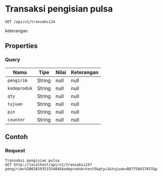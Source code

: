 # Transaksi pengisian pulsa
```http
GET /api/v1/transaksi24
```
keterangan
## Properties
### Query
Nama | Tipe | Nilai | Keterangan
--- | --- | --- | ---
<code>pengirim</code> | String | null | null
<code>kodeproduk</code> | String | null | null
<code>qty</code> | String | null | null
<code>tujuan</code> | String | null | null
<code>pin</code> | String | null | null
<code>counter</code> | String | null | null

## Contoh

### Request
```http
Transaksi pengisian pulsa
GET http://localhost/api/v1/transaksi24?pengirim=%2B6281935155404&kodeproduk=test5&qty=1&tujuan=087758437457&pin=1234&counter=1
```

